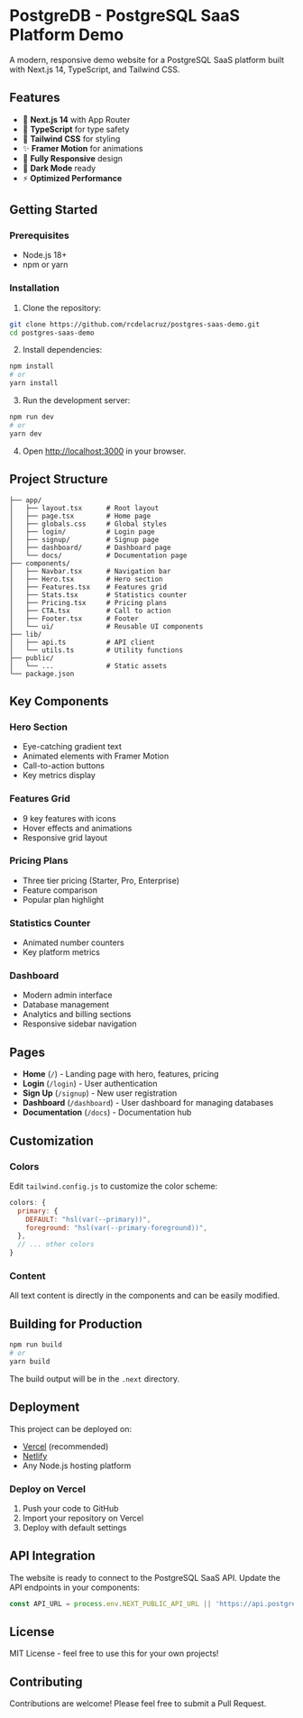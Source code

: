 # PostgreDB - PostgreSQL SaaS Platform Demo

A modern, responsive demo website for a PostgreSQL SaaS platform built with Next.js 14, TypeScript, and Tailwind CSS.

## Features

- 🚀 **Next.js 14** with App Router
- 💎 **TypeScript** for type safety
- 🎨 **Tailwind CSS** for styling
- ✨ **Framer Motion** for animations
- 📱 **Fully Responsive** design
- 🌙 **Dark Mode** ready
- ⚡ **Optimized Performance**

## Getting Started

### Prerequisites

- Node.js 18+ 
- npm or yarn

### Installation

1. Clone the repository:
```bash
git clone https://github.com/rcdelacruz/postgres-saas-demo.git
cd postgres-saas-demo
```

2. Install dependencies:
```bash
npm install
# or
yarn install
```

3. Run the development server:
```bash
npm run dev
# or
yarn dev
```

4. Open [http://localhost:3000](http://localhost:3000) in your browser.

## Project Structure

```
├── app/
│   ├── layout.tsx      # Root layout
│   ├── page.tsx        # Home page
│   ├── globals.css     # Global styles
│   ├── login/          # Login page
│   ├── signup/         # Signup page
│   ├── dashboard/      # Dashboard page
│   └── docs/           # Documentation page
├── components/
│   ├── Navbar.tsx      # Navigation bar
│   ├── Hero.tsx        # Hero section
│   ├── Features.tsx    # Features grid
│   ├── Stats.tsx       # Statistics counter
│   ├── Pricing.tsx     # Pricing plans
│   ├── CTA.tsx         # Call to action
│   ├── Footer.tsx      # Footer
│   └── ui/             # Reusable UI components
├── lib/
│   ├── api.ts          # API client
│   └── utils.ts        # Utility functions
├── public/
│   └── ...             # Static assets
└── package.json
```

## Key Components

### Hero Section
- Eye-catching gradient text
- Animated elements with Framer Motion
- Call-to-action buttons
- Key metrics display

### Features Grid
- 9 key features with icons
- Hover effects and animations
- Responsive grid layout

### Pricing Plans
- Three tier pricing (Starter, Pro, Enterprise)
- Feature comparison
- Popular plan highlight

### Statistics Counter
- Animated number counters
- Key platform metrics

### Dashboard
- Modern admin interface
- Database management
- Analytics and billing sections
- Responsive sidebar navigation

## Pages

- **Home** (`/`) - Landing page with hero, features, pricing
- **Login** (`/login`) - User authentication
- **Sign Up** (`/signup`) - New user registration
- **Dashboard** (`/dashboard`) - User dashboard for managing databases
- **Documentation** (`/docs`) - Documentation hub

## Customization

### Colors
Edit `tailwind.config.js` to customize the color scheme:

```js
colors: {
  primary: {
    DEFAULT: "hsl(var(--primary))",
    foreground: "hsl(var(--primary-foreground))",
  },
  // ... other colors
}
```

### Content
All text content is directly in the components and can be easily modified.

## Building for Production

```bash
npm run build
# or
yarn build
```

The build output will be in the `.next` directory.

## Deployment

This project can be deployed on:

- [Vercel](https://vercel.com) (recommended)
- [Netlify](https://netlify.com)
- Any Node.js hosting platform

### Deploy on Vercel

1. Push your code to GitHub
2. Import your repository on Vercel
3. Deploy with default settings

## API Integration

The website is ready to connect to the PostgreSQL SaaS API. Update the API endpoints in your components:

```typescript
const API_URL = process.env.NEXT_PUBLIC_API_URL || 'https://api.postgredb.com'
```

## License

MIT License - feel free to use this for your own projects!

## Contributing

Contributions are welcome! Please feel free to submit a Pull Request.
